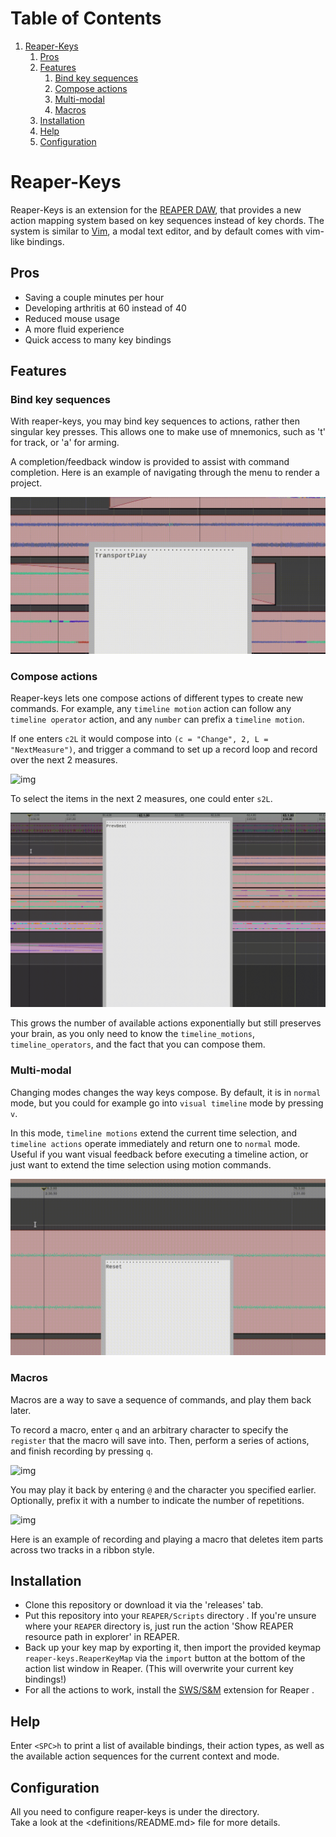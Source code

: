 
# Table of Contents

1.  [Reaper-Keys](#org959dd77)
    1.  [Pros](#org8bb8ad6)
    2.  [Features](#org65fe201)
        1.  [Bind key sequences](#org6152342)
        2.  [Compose actions](#orgbefb7a4)
        3.  [Multi-modal](#org40a1d56)
        4.  [Macros](#orga86ccfa)
    3.  [Installation](#orgad99d12)
    4.  [Help](#org94e98dd)
    5.  [Configuration](#org70d5568)


<a id="org959dd77"></a>

# Reaper-Keys

Reaper-Keys is an extension for the [REAPER DAW](https://www.reaper.fm/), that provides a new action
mapping system based on key sequences instead of key chords. The system is 
similar to [Vim](https://en.wikipedia.org/wiki/Vim_%28text_editor%29), a modal text editor, and by default comes with vim-like bindings. 


<a id="org8bb8ad6"></a>

## Pros

-   Saving a couple minutes per hour
-   Developing arthritis at 60 instead of 40
-   Reduced mouse usage
-   A more fluid experience
-   Quick access to many key bindings


<a id="org65fe201"></a>

## Features


<a id="org6152342"></a>

### Bind key sequences

With reaper-keys, you may bind key sequences to actions, rather then singular
key presses. This allows one to make use of mnemonics, such as 't' for track,
or 'a' for arming.

A completion/feedback window is provided to assist with command completion. Here
is an example of navigating through the menu to render a project.

![img](img/save.gif)


<a id="orgbefb7a4"></a>

### Compose actions

Reaper-keys  lets one compose actions of different types to create new commands.
For example, any `timeline motion`  action can follow any  `timeline operator`
action, and any `number` can prefix a `timeline motion`.

If one enters `c2L` it would compose into `(c = "Change", 2, L = "NextMeasure")`,
and trigger a command to set up a record loop and record over the next 2 measures.

![img](img/change.gif)

To select the items in the next 2  measures, one could enter `s2L`.

![img](img/select.gif)

This grows the number of available actions exponentially but still preserves your
brain, as you only need to know the `timeline_motions`, `timeline_operators`, and
the fact that you can compose them. 


<a id="org40a1d56"></a>

### Multi-modal

Changing modes changes the way keys compose. By default, it is in `normal` mode, but you could for example go into `visual timeline` mode by pressing `v`.

In this mode, `timeline motions` extend the current time selection, and `timeline
actions` operate immediately and return one to `normal` mode. Useful if you want
visual feedback before executing a timeline action, or just want to extend the
time selection using motion commands.

![img](img/mode.gif)


<a id="orga86ccfa"></a>

### Macros

Macros are a way to save a sequence of commands, and play them back later.

To record a macro, enter `q` and an arbitrary character to specify the `register` that
the macro will save into. Then, perform a series of actions, and finish
recording by pressing `q`. 

![img](img/rec_macro.gif)

You may play it back by entering `@` and the character you specified earlier.
Optionally, prefix it with a number to indicate the number of repetitions.

![img](img/play_macro.gif)

Here is an example of recording and playing a macro that deletes item parts across
two tracks in a ribbon style.


<a id="orgad99d12"></a>

## Installation

-   Clone this repository or download it via the 'releases' tab.
-   Put this repository into your  `REAPER/Scripts`  directory . If you're unsure where your `REAPER` directory is, just run the action 'Show REAPER resource path in explorer' in REAPER.
-   Back up your key map by exporting it, then import the provided keymap `reaper-keys.ReaperKeyMap` via the `import` button at the bottom of the action list window in Reaper. (This will overwrite your current key bindings!)
-   For all the actions to work, install the [SWS/S&M](https://sws-extension.org/)  extension for Reaper .


<a id="org94e98dd"></a>

## Help

Enter `<SPC>h` to print a list of available bindings, their action types, as well as the available
action sequences for the current context and mode.


<a id="org70d5568"></a>

## Configuration

All you need to configure reaper-keys is under the <definitions/> directory.  
Take a look at the <definitions/README.md> file for more details.

